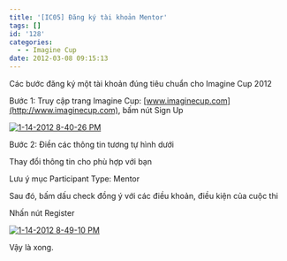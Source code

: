 ```yaml
---
title: '[IC05] Đăng ký tài khoản Mentor'
tags: []
id: '128'
categories:
  - - Imagine Cup
date: 2012-03-08 09:15:13
---
```


Các bước đăng ký một tài khoản đúng tiêu chuẩn cho Imagine Cup 2012
<!-- more -->
Bước 1: Truy cập trang Imagine Cup: [www.imaginecup.com](http://www.imaginecup.com), bấm nút Sign Up

[![1-14-2012 8-40-26 PM](http://cuoilennaocacban2.files.wordpress.com/2012/01/1-14-2012-8-40-26-pm.png "1-14-2012 8-40-26 PM")](http://cuoilennaocacban2.files.wordpress.com/2012/01/1-14-2012-8-40-26-pm.png)

Bước 2: Điền các thông tin tương tự hình dưới

Thay đổi thông tin cho phù hợp với bạn

Lưu ý mục Participant Type: Mentor

Sau đó, bấm dấu check đồng ý với các điều khoản, điều kiện của cuộc thi

Nhấn nút Register

[![1-14-2012 8-49-10 PM](http://cuoilennaocacban2.files.wordpress.com/2012/01/1-14-2012-8-49-10-pm.png "1-14-2012 8-49-10 PM")](http://cuoilennaocacban2.files.wordpress.com/2012/01/1-14-2012-8-49-10-pm.png)

Vậy là xong.
